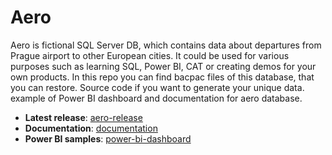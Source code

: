 # Aero
Aero is fictional SQL Server DB, which contains data about departures from Prague airport to other European cities. It could be used for various purposes such as learning SQL, Power BI, CAT or creating demos for your own products. In this repo you can find bacpac files of this database, that you can restore. Source code if you want to generate your unique data. example of Power BI dashboard and documentation for aero database.
* **Latest release**: [aero-release](aero-release)
* **Documentation**: [documentation](documentation)
* **Power BI samples**: [power-bi-dashboard](power-bi-dashboard)
